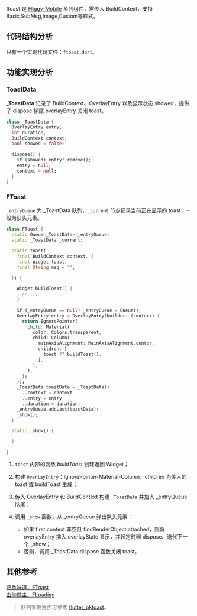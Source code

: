 
ftoast 是 [Fliggy-Mobile](https://github.com/Fliggy-Mobile) 系列组件，需传入 BuildContext，支持Basic,SubMsg,Image,Custom等样式。  

## 代码结构分析

只有一个实现代码文件：`ftoast.dart`。

## 功能实现分析

### ToastData

**_ToastData** 记录了 BuildContext、OverlayEntry 以及显示状态 showed，提供了 dispose 移除 overlayEntry 关闭 toast。

```Dart
class _ToastData {
  OverlayEntry entry;
  int duration;
  BuildContext context;
  bool showed = false;

  dispose() {
    if (showed) entry?.remove();
    entry = null;
    context = null;
  }
}
```

### FToast

`_entryQueue` 为 _ToastData 队列，`_current` 节点记录当前正在显示的 toast，一般为队头元素。

```Dart
class FToast {
  static Queue<_ToastData> _entryQueue;
  static _ToastData _current;

  static toast(
    final BuildContext context, {
    final Widget toast,
    final String msg = "",

  }) {

    Widget buildToast() {
      // ...
    }

    if (_entryQueue == null) _entryQueue = Queue();
    OverlayEntry entry = OverlayEntry(builder: (context) {
      return IgnorePointer(
        child: Material(
          color: Colors.transparent,
          child: Column(
            mainAxisAlignment: MainAxisAlignment.center,
            children: [
              toast ?? buildToast(),
            ],
          ),
        ),
      );
    });
    _ToastData toastData = _ToastData()
      ..context = context
      ..entry = entry
      ..duration = duration;
    _entryQueue.addLast(toastData);
    _show();
  }

  static _show() {

  }

}
```

1. `toast` 内部的函数 *buildToast* 创建返回 Widget；  
2. 构建 `OverlayEntry`：IgnorePointer-Material-Column，children 为传入的 toast 或 buildToast 生成；  
3. 传入 OverlayEntry 和 BuildContext 构建 `_ToastData` 并加入 _entryQueue 队尾；  
4. 调用 `_show` 函数，从 _entryQueue 弹出队头元素：

    - 如果 first.context 非空且 findRenderObject attached，则将 overlayEntry 插入 overlayState 显示，并起定时器 dispose、迭代下一个 _show；  
    - 否则，调用 _ToastData.dispose 函数关闭 toast。  

## 其他参考

[熟悉味道，FToast](https://www.jianshu.com/p/816a14e82050)  
[由你做主，FLoading](https://segmentfault.com/a/1190000023478752)  

> 队列管理方面可参考 [flutter_oktoast](https://github.com/fan2/flutter_oktoast)。
